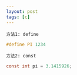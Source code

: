 ```yaml
---
layout: post
tags: [c]
---
```


`方法1: define`

```c
#define PI 1234
```



`方法2: const`

```c
const int pi = 3.1415926;
```

